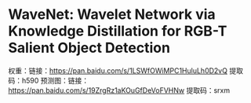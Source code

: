 # WaveNet: Wavelet Network via Knowledge Distillation for RGB-T Salient Object Detection
权重：链接：https://pan.baidu.com/s/1LSWfOWiMPC1HuluLh0D2vQ 
提取码：h590
预测图：链接：https://pan.baidu.com/s/19ZrgRz1aKOuGfDeVoFVHNw 
提取码：srxm
